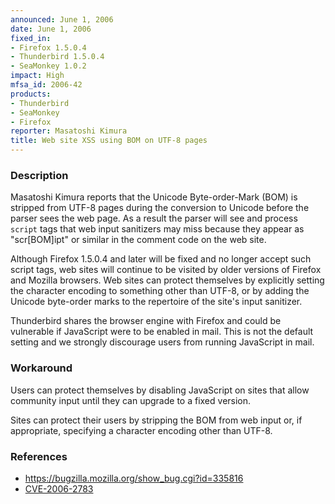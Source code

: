 ```yaml
---
announced: June 1, 2006
date: June 1, 2006
fixed_in:
- Firefox 1.5.0.4
- Thunderbird 1.5.0.4
- SeaMonkey 1.0.2
impact: High
mfsa_id: 2006-42
products:
- Thunderbird
- SeaMonkey
- Firefox
reporter: Masatoshi Kimura
title: Web site XSS using BOM on UTF-8 pages
---
```


<h3>Description</h3>

<p>Masatoshi Kimura reports that the Unicode Byte-order-Mark (BOM) is
stripped from UTF-8 pages during the conversion to Unicode before
the parser sees the web page. As a result the parser will see and
process <code>script</code> tags that web input sanitizers may miss
because they appear as "scr[BOM]ipt" or similar in the comment code
on the web site.</p>

<p>Although Firefox 1.5.0.4 and later will be fixed and no longer
accept such script tags, web sites will continue to be visited by
older versions of Firefox and Mozilla browsers. Web sites can protect
themselves by explicitly setting the character encoding to something other
than UTF-8, or by adding the Unicode byte-order marks to the repertoire
of the site's input sanitizer.</p>

<p class="note">Thunderbird shares the browser engine with Firefox
and could be vulnerable if JavaScript were to be enabled in mail. This is not
the default setting and we strongly discourage users from running
JavaScript in mail.</p>

<h3>Workaround</h3>

<p>Users can protect themselves by disabling JavaScript on sites that allow
community input until they can upgrade to a fixed version.</p>

<p>Sites can protect their users by stripping the BOM from web input
or, if appropriate, specifying a character encoding other than UTF-8.</p>

<h3>References</h3>

<ul>
<li><a href="https://bugzilla.mozilla.org/show_bug.cgi?id=335816">
https://bugzilla.mozilla.org/show_bug.cgi?id=335816</a></li>
<li><a class="ex-ref" href="http://www.cve.mitre.org/cgi-bin/cvename.cgi?name=CVE-2006-2783">CVE-2006-2783</a></li>
</ul>



